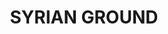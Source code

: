---
title: "SYRIAN GROUND"
price: "TBA"
desc: "Opis nije dostupan"
img_path: "/assets/img/A.MIG-3025.jpg"
brand: AMMO
available: true
cat: "weathering"
subcat: "PIGMENTS (35 mL)"
subsubcat: "SS"
---